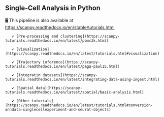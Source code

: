 ## Single-Cell Analysis in Python

🖥️ This pipeline is also available at https://scanpy.readthedocs.io/en/stable/tutorials.html

       ✔️ [Pre-processing and clustering](https://scanpy-tutorials.readthedocs.io/en/latest/pbmc3k.html)
       
       ✔️ [Visualization](https://scanpy.readthedocs.io/en/latest/tutorials.html#visualization)
       
       ✔️ [Trajectory inference](https://scanpy-tutorials.readthedocs.io/en/latest/paga-paul15.html)
       
       ✔️ [Integratin datasets](https://scanpy-tutorials.readthedocs.io/en/latest/integrating-data-using-ingest.html)
       
       ✔️ [Spatial data](https://scanpy-tutorials.readthedocs.io/en/latest/spatial/basic-analysis.html)
       
       ✔️ [Other tutorials](https://scanpy.readthedocs.io/en/latest/tutorials.html#conversion-anndata-singlecellexperiment-and-seurat-objects)
